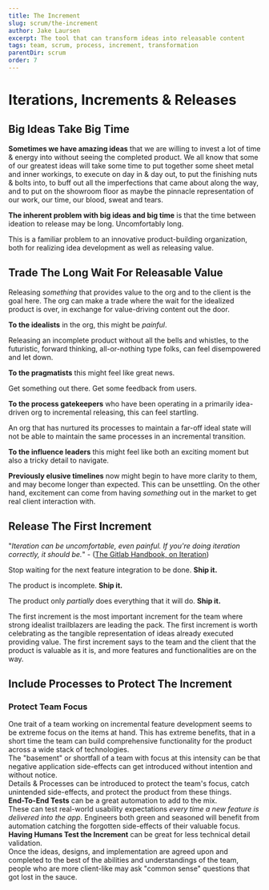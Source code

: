 ```yaml
---
title: The Increment
slug: scrum/the-increment
author: Jake Laursen
excerpt: The tool that can transform ideas into releasable content
tags: team, scrum, process, increment, transformation
parentDir: scrum
order: 7
---
```


# Iterations, Increments & Releases

## Big Ideas Take Big Time

**Sometimes we have amazing ideas** that we are willing to invest a lot of time & energy into without seeing the completed product. We all know that some of our greatest ideas will take some time to put together some sheet metal and inner workings, to execute on day in & day out, to put the finishing nuts & bolts into, to buff out all the imperfections that came about along the way, and to put on the showroom floor as maybe the pinnacle representation of our work, our time, our blood, sweat and tears.

**The inherent problem with big ideas and big time** is that the time between ideation to release may be long. Uncomfortably long.

This is a familiar problem to an innovative product-building organization, both for realizing idea development as well as releasing value.

## Trade The Long Wait For Releasable Value

Releasing _something_ that provides value to the org and to the client is the goal here. The org can make a trade where the wait for the idealized product is over, in exchange for value-driving content out the door.

**To the idealists** in the org, this might be _painful_.

Releasing an incomplete product without all the bells and whistles, to the futuristic, forward thinking, all-or-nothing type folks, can feel disempowered and let down.

**To the pragmatists** this might feel like great news.

Get something out there. Get some feedback from users.

**To the process gatekeepers** who have been operating in a primarily idea-driven org to incremental releasing, this can feel startling.

An org that has nurtured its processes to maintain a far-off ideal state will not be able to maintain the same processes in an incremental transition.

**To the influence leaders** this might feel like both an exciting moment but also a tricky detail to navigate.

**Previously elusive timelines** now might begin to have more clarity to them, and may become longer than expected. This can be unsettling. On the other hand, excitement can come from having _something_ out in the market to get real client interaction with.

## Release The First Increment

"_Iteration can be uncomfortable, even painful. If you're doing iteration correctly, it should be._" - ([The Gitlab Handbook, on Iteration](https://about.gitlab.com/handbook/values/#iteration))

Stop waiting for the next feature integration to be done. **Ship it.**

The product is incomplete. **Ship it.**

The product only _partially_ does everything that it will do. **Ship it.**

The first increment is the most important increment for the team where strong idealist trailblazers are leading the pack. The first increment is worth celebrating as the tangible representation of ideas already executed providing value. The first increment says to the team and the client that the product is valuable as it is, and more features and functionalities are on the way.

## Include Processes to Protect The Increment

### Protect Team Focus

One trait of a team working on incremental feature development seems to be extreme focus on the items at hand. This has extreme benefits, that in a short time the team can build comprehensive functionality for the product across a wide stack of technologies.  
The "basement" or shortfall of a team with focus at this intensity can be that negative application side-effects can get introduced without intention and without notice.  
Details & Processes can be introduced to protect the team's focus, catch unintended side-effects, and protect the product from these things.  
**End-To-End Tests** can be a great automation to add to the mix.  
These can test real-world usability expectations _every time a new feature is delivered into the app_. Engineers both green and seasoned will benefit from automation catching the forgotten side-effects of their valuable focus.  
**Having Humans Test the Increment** can be great for less technical detail validation.  
Once the ideas, designs, and implementation are agreed upon and completed to the best of the abilities and understandings of the team, people who are more client-like may ask "common sense" questions that got lost in the sauce.
